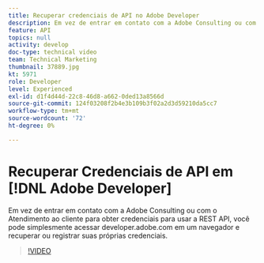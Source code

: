 ```yaml
---
title: Recuperar credenciais de API no Adobe Developer
description: Em vez de entrar em contato com a Adobe Consulting ou com o Atendimento ao cliente para obter credenciais para usar a REST API, você pode simplesmente acessar developer.adobe.com em um navegador e recuperar ou registrar suas próprias credenciais.
feature: API
topics: null
activity: develop
doc-type: technical video
team: Technical Marketing
thumbnail: 37889.jpg
kt: 5971
role: Developer
level: Experienced
exl-id: d1f4d44d-22c8-46d8-a662-0ded13a8566d
source-git-commit: 124f03208f2b4e3b109b3f02a2d3d59210da5cc7
workflow-type: tm+mt
source-wordcount: '72'
ht-degree: 0%

---
```


# Recuperar Credenciais de API em [!DNL Adobe Developer]

Em vez de entrar em contato com a Adobe Consulting ou com o Atendimento ao cliente para obter credenciais para usar a REST API, você pode simplesmente acessar developer.adobe.com em um navegador e recuperar ou registrar suas próprias credenciais.

>[!VIDEO](https://video.tv.adobe.com/v/37889/?quality=12&learn=on)
